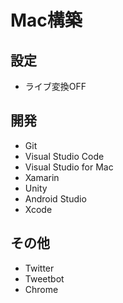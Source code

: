 # Mac構築

## 設定
* ライブ変換OFF

## 開発
* Git
* Visual Studio Code
* Visual Studio for Mac
* Xamarin
* Unity
* Android Studio
* Xcode

## その他
* Twitter
* Tweetbot
* Chrome
